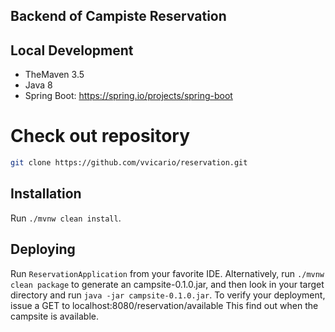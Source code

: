 ## Backend of Campiste Reservation

## Local Development
* TheMaven 3.5
* Java 8
* Spring Boot: https://spring.io/projects/spring-boot

# Check out repository

```bash
git clone https://github.com/vvicario/reservation.git
```

## Installation
Run `./mvnw clean install`.

## Deploying
Run `ReservationApplication` from your favorite IDE. Alternatively, run `./mvnw clean package` to generate an campsite-0.1.0.jar, and
then look in your target directory and run `java -jar campsite-0.1.0.jar`. To verify your deployment,
issue a GET to localhost:8080/reservation/available This find out when the campsite is available.
